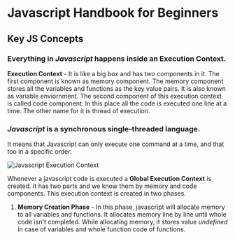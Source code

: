 # Javascript Handbook for Beginners
## Key JS Concepts

### Everything in *Javascript* happens inside an **Execution Context**.

**Execution Context** - It is like a big box and has two components in it. The first component is known as memory component. The memory component stores all the variables and functions as the key value pairs. It is also known as variable enviornment. The second component of this execution context is called code component. In this place all the code is executed one line at a time. The other name for it is thread of execution.

### *Javascript* is a synchronous single-threaded language.
It means that Javascript can only execute one command at a time, and that too in a specific order.

![Javascript Execution Context](https://miro.medium.com/max/700/1*CuL8xsqLb1GhpuHgmDKk0A.png)

Whenever a javascript code is executed a **Global Execution Context** is created. It has two parts and we know them by memory and code components. This execution context is created in two phases.

1. **Memory Creation Phase** - In this phase, javascript will allocate memory to all variables and functions. It allocates memory line by line until whole code isn't completed. While allocating memory, it stores value *undefined* in case of variables and whole function code of functions.
